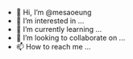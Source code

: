 - 👋 Hi, I’m @mesaoeung
- 👀 I’m interested in ...
- 🌱 I’m currently learning ...
- 💞️ I’m looking to collaborate on ...
- 📫 How to reach me ...

<!---
mesaoeung/mesaoeung is a ✨ special ✨ repository because its `README.md` (this file) appears on your GitHub profile.
You can click the Preview link to take a look at your changes.
--->
